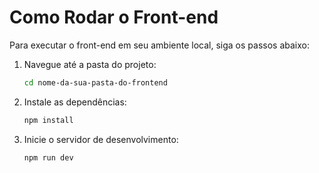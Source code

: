 # Como Rodar o Front-end

Para executar o front-end em seu ambiente local, siga os passos abaixo:

1. Navegue até a pasta do projeto:
    ```bash
    cd nome-da-sua-pasta-do-frontend
    ```

2. Instale as dependências:
    ```bash
    npm install
    ```

3. Inicie o servidor de desenvolvimento:
    ```bash
    npm run dev
    ```